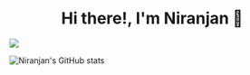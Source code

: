 <h1 align='center'>
Hi there!, I'm Niranjan 👋
</h1>

![](https://komarev.com/ghpvc/?username=Q-Niranjan&abbreviated=true) <br>

![Niranjan's GitHub stats](https://github-readme-stats.vercel.app/api?username=Q-Niranjan&show_icons=true&bg_color=00000000)  

